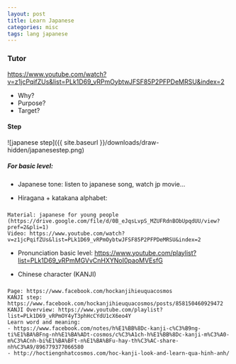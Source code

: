 ```yaml
---
layout: post
title: Learn Japanese
categories: misc
tags: lang japanese
---
```



### Tutor
https://www.youtube.com/watch?v=z1jcPqifZUs&list=PLk1D69_vRPmOybtwJFSF85P2PFPDeMRSU&index=2

* Why? 
* Purpose?
* Target?

#### Step

![japanese step]({{ site.baseurl }}/downloads/draw-hidden/japanesestep.png)

##### For basic level:
* Japanese tone: listen to japanese song, watch jp movie...

* Hiragana + katakana alphabet:

###
	Material: japanese for young people (https://drive.google.com/file/d/0B_eJqsLvpS_MZUFRdnBObUpqdUU/view?pref=2&pli=1)
	Video: https://www.youtube.com/watch?v=z1jcPqifZUs&list=PLk1D69_vRPmOybtwJFSF85P2PFPDeMRSU&index=2

* Pronunciation basic level: https://www.youtube.com/playlist?list=PLk1D69_vRPmMGVvCnHXYNoI0paoMVEsfG

* Chinese character (KANJI)

###
	Page: https://www.facebook.com/hockanjihieuquacosmos
	KANJI step: https://www.facebook.com/hockanjihieuquacosmos/posts/858150460929472
	KANJI Overview: https://www.youtube.com/playlist?list=PLk1D69_vRPmOY4yT3phHcCYdU1cX6eo4Y
	Learn word and meaning: 
	- https://www.facebook.com/notes/h%E1%BB%8Dc-kanji-c%C3%B9ng-ti%E1%BA%BFng-nh%E1%BA%ADt-cosmos/c%C3%A1ch-h%E1%BB%8Dc-kanji-m%C3%A0-m%C3%ACnh-bi%E1%BA%BFt-n%E1%BA%BFu-hay-th%C3%AC-share-nh%C3%A9/896779377066580
	- http://hoctiengnhatcosmos.com/hoc-kanji-look-and-learn-qua-hinh-anh/
